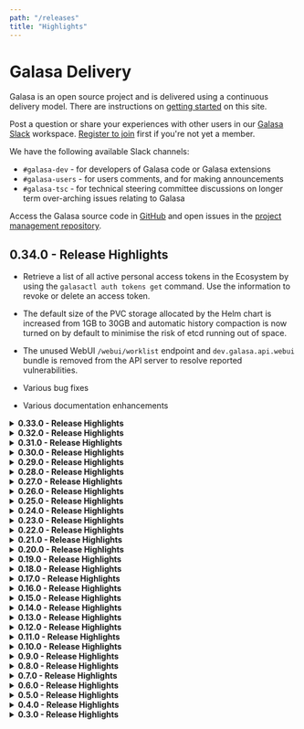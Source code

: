 ```yaml
---
path: "/releases"
title: "Highlights"
---
```


# Galasa Delivery

Galasa is an open source project and is delivered using a continuous delivery model. There are instructions on [getting started](https://galasa.dev/docs) on this site. 

Post a question or share your experiences with other users in our <a href="https://openmainframeproject.slack.com/archives/C05TCCQDE65" target="_blank"> Galasa Slack</a> workspace. <a href="https://openmainframeproject.slack.com/signup#/domain-signup" target="_blank"> Register to join</a> first if you're not yet a member.

We have the following available Slack channels:

- `#galasa-dev` - for developers of Galasa code or Galasa extensions 
- `#galasa-users` - for users comments, and for making announcements 
- `#galasa-tsc` - for technical steering committee discussions on longer term over-arching issues relating to Galasa 

Access the Galasa source code in [GitHub](https://github.com/galasa-dev) and open issues in the [project management repository](https://github.com/galasa-dev/projectmanagement).


## 0.34.0 - Release Highlights

- Retrieve a list of all active personal access tokens in the Ecosystem by using the `galasactl auth tokens get` command. Use the information to revoke or delete an access token.

- The default size of the PVC storage allocated by the Helm chart is increased from 1GB to 30GB and automatic history compaction is now turned on by default to minimise the risk of etcd running out of space.

- The unused WebUI `/webui/worklist` endpoint and `dev.galasa.api.webui` bundle is removed from the API server to resolve reported vulnerabilities.

- Various bug fixes

- Various documentation enhancements


<details>
<summary><b>0.33.0 - Release Highlights</b></summary>

- Authentication when interacting with an Ecosystem is now mandatory. You need to authenticate with an Ecosystem in order to use its API server or to use any galasactl commands that interact with an Ecosystem. 

- CouchDB is upgraded to version 3.3.3. If you upgrade your Ecosystem to Galasa version 0.33.0, CouchDB will be upgraded. Though we don't anticipate any problems with the Helm chart upgrading CouchDB in-situ, we recommend that you follow the usual safety practices of backing up your data prior to any upgrade. You can then apply the backup to the new CouchDB pod after it is created. CouchDB cannot be downgraded after upgrading.

- Maven and Gradle plugins now accept a personal access token when publishing a test catalog to the Ecosystem.

- Various bug fixes

- Various documentation enhancements, including property updates for the CICS TS and z/OS Managers, and information on updating credentials in an Ecosystem.
</details> 


<details>
<summary><b>0.32.0 - Release Highlights</b></summary>

- CLI updates: 

  • You can re-try running a test run which appears to be hanging or looping by using the `galasactl runs reset` command.

  • You can cancel a test that is hanging or looping by using the `galasactl runs cancel` command. Cancelling a test removes all entries in the DSS for that test run. All information that is stored in the RAS about the test is kept and is not removed when either the `runs reset` or `runs cancel` command is run.

  • You can run Gherkin tests locally on your machine by setting the `--gherkin` flag on the `galasactl runs submit local` command.  
  
- Updates to the Galasa authentication token and documentation updates around authentication, architecture, and logging into and out of a Galasa Ecosystem by using the `galasactl auth login` and `galasactl auth logout` commands.

- The Eclipse plug-in for Galasa is no longer supported. You can work with Galasa version 0.32.0 and later by using the Galasa command line interface (CLI).

- Various documentation enhancements.
</details> 



<details>
<summary><b>0.31.0 - Release Highlights</b></summary>

- CLI updates: 

  • You can explicitly specify the path to your local Maven repository folder when launching a test case by setting the `--localMaven` flag in the `galasactl runs local` command. This means that you can use a non-standard location for your local Maven repository if you want to, rather than having to use the default location of `{user.home}/.m2`.

  • You can create, update, apply, and delete one or more properties to an Ecosystem by specifying a checked-in resource file on the  `galasactl resources` command, making it easy to set Ecosystem configuration with a single command.
  

  • The `galasactl properties get` command supports extraction of properties resources in yaml format when the `–format yaml` flag is set on the command so you can later apply those properties with different values by using a checked-in resource file specified on the `galasactl resources` command.

  • The `galasactl namespaces get` command now returns results of available namespaces in raw format when the `–format raw` flag is set on the command. 

- When using the Galasa command line tool against a server, an error message is generated when the client and server versions are incompatible. 

- Various documentation enhancements

- A new blog post by Louisa Seers, encapsulating her experiences during her first six months as Chair of the Galasa Technical Steering Committee (TSC) and the Galasa journey to adoption by the Open Mainframe Project (OMP), is now available on the <a href="https://openmainframeproject.org/blog/galasa-my-first-6-months/" target="_blank"> Open Mainframe Project</a> website.
</details>  



<details>
<summary><b>0.30.0 - Release Highlights</b></summary>

- You can now read, update, and delete CPS properties by using the CLI, removing the need to directly access the etcd server or use the REST service. The `galasactl properties set` command makes it easy to set parameters and credentials in the Ecosystem for tests to read and use at runtime. Use the `galasactl properties get` command to read CPS properties and the `galasactl properties delete` to remove CPS properties from a namespace in the Ecosystem.
- The following REST API endpoints will be deprecated in the next release (0.31.0) as these are replaced by new endpoints delivered in this release:<br><br>
        /cps/namespace/{namespace}/property/{property}<br>
        /cps/namespace/{namespace}/prefix/{prefix}/suffix/{suffix}<br>
        /cps/namespace/{namespace}<br>
        /cps/namespace<br>
- The `--requestor` parameter is removed from the `galasactl runs submit local` and `galasactl runs submit` commands. The `--requestor` parameter is always set to the current user id, removing the ability to artifically set who is running the test. 
- Various documentation updates and enhancements.
</details>  

<details>
<summary><b>0.29.0 - Release Highlights</b></summary>

- Upgrade of 'bouncy castle' crypto libraries to remove a security vulnerability.
</details>  

<details>
<summary><b>0.28.0 - Release Highlights</b></summary>

- Updates to the `runs get` command, including the ability to filter test run results on a specified time period, and to display the returned results in a detailed or raw format
- Ability to download test run artifacts using the `runs download` command
- Ability to debug a test locally using the `runs submit local` command
- Various documentation updates and enhancements
</details>  

<details>
<summary><b>0.27.0 - Release Highlights</b></summary>

- REST API enhancements:<br><br>
       * allow queries of test run details using the run name<br><br>
       * documentation added to the https://rest.galasa.dev/ website<br><br>

- Command-line tool `galasactl` now supports:<br><br>
       * the `GALASA_HOME` environment variable, which you can set to avoid using the `{HOME}/.galasa` folder <br><br>
       * querying of test run status using the run name <br><br>
       * the `--development` flag for `galasactl project create` and `galasactl local init` to enable generated code to use pre-released code versions of Galasa libraries, in addition to the ones published on Maven central <br><br>
       * automated tests run on every build <br>
</details>       

<details>
<summary><b>0.26.0 - Release Highlights</b></summary>

-  Initialise your development environment by using the  galasactl local init command
-  Launch a test within a local JVM by using the galasactl runs submit local command
-  Create an example project by using the galasactl project create command, which now supports --maven and --gradle flags to control which build system the caller wants to use.
-  3270 images are generated in the RAS results store (experimental code for this release)
-  SnakeYAML is upgraded to v1.33. This is a Java library for parsing yaml files.
-  Documentation updates on using the CLI to:
      -	initialise your local environment
      - create a project
      - run a test locally
-	 Various doc updates and enhancements to existing content
</details>


<details>
<summary><b>0.25.0 - Release Highlights</b></summary>


-	Colour support for 3270 application streams. Tests can now validate that an application is using the correct colours and highlighting for specified field(s) and screen position.
-	Various defect fixes, including fixing broken LTS connections in Java 11, updates to 3270 modifiable fields, and updates to the REST API.
-	VTP Manager enhancements, including additional logging for problem diagnosis and increased keyboard wait times to minimise the risk of keyboard locking.
-	New features have been added to the command-line tool: <br><br>
        * A `--log <filename>` option has been added to direct log information to a file.<br>
        * The `--log -` option directs log information to the console.<br>
        * Omitting the `--log` option suppresses the log information.<br>
        * Every error is numbered. For example: `GAL1028E: Failed to unmarshal test catalog from REST reply for property 'xxx'`<br>
        * Errors appear on stderr and in the log (if logging is turned on)<br>
        * Syntax documentation is fully generated and linked to from the <a href="https://github.com/galasa-dev/cli" target="_blank"> README</a>  in the cli repository.<br>
        *	galasactl is now supported on MaxOSX on arm64 architecture machines.<br>
-	Artifact Manager is updated to remove the need to create a second resources folder. 
-	Upgrades have been made to some dependencies.
</details>


<details>
<summary><b>0.24.0 - Release Highlights</b></summary>


- The minimum Java release now required for Galasa is version 11, rather than version 8. You will need to install a Java version 11 JDK or later to run Galasa tests. _Note:_ We do not currently support Java 17 or later. 
- Various enhancements to the DB2 Manager.
- Various defect fixes. 
- Various documentation fixes and enhancements. 
</details>

<details>
<summary><b>0.23.0 - Release Highlights</b></summary>

- New Helm charts are available for deploying a basic Galasa Ecosystem into a Kubernetes Namespace. Documentation can be found in the <a href="https://github.com/galasa-dev/helm/tree/released" target="_blank"> helm repository</a> in GitHub.
</details>

<details>
<summary><b>0.22.0 - Release Highlights</b></summary>

- The z/OS 3270 Manager now supports 3 new methods ```setCursorPosition(row,col)```, ```retrieveText(row,col,length)```, and ```retrieveTextAtCursor(length)```.
- The z/OS Batch Manager has a new method ```waitForJob(Second)```.
- The z/OS File Manager now supports two new methods ```getMemberName()``` and ```clone(IZosVSAMDataset model)```.
</details>

<details>
<summary><b>0.21.0 - Release Highlights</b></summary>

- An initial basic version of the DB2 Manager is now available.  This Manager is not yet ready for Production use and will be documented soon. 
- An initial basic version of the Cloud Manager is now available. This Manager is not yet ready for Production use and will be documented soon.
- Various build dependencies have been upgraded to remove publish security vulnerabilities.
- All Galasa bundles are now upgraded to version 0.21.0 to remove historical security vulnerabilities.
- A minor defect in the 3270 Manager is fixed. This Manager now supports ```DONT TIMING_MARK```. 
- A minor defect in the CICS TS Manager is fixed, resolving the issue of terminals not starting properly.
- The usage of Random is now replaced with SecureRandom.
- Various documentation enhancements. 
</details>

<details>
<summary><b>0.20.0 - Release Highlights</b></summary>

- The Galasa VTP Manager is now in Release. You can create an automated integration test in Galasa and use the VTP Manager to transparently record the interactions between the test and your CICS programs. The recorded file can be played back by using IBM Z VTP.
- Installing the Galasa Ecosystem by using the Kubernetes Operator is updated.
- Use the ```galasactl runs``` command to select tests based on the _@Tags_ annotation by using the ```--tag``` option.
- Galasa Docker images are moving from DockerHub to _icr.io_. Images in DockerHub (release 0.19.0 and before) will be deleted when 0.21.0 is released.
- The Core Manager now provides a _@ResourceString_ annotation and _IResourceString_  interface to generate random locked strings. Further details will be available on the website once the Manager documentation is refreshed.
- Various bug fixes and enhancements.
- Various documentation updates, including z/OS Program Manager documentation.
</details>

<details>
<summary><b>0.19.0 - Release Highlights</b></summary>

- The Galasa MQ Manager is now in Alpha, providing the ability to connect a test to an existing IBM MQ queue manager, and enabling one or more messages to be written to and read from existing queues.
- Various bug fixes and enhancements.
- Various documentation updates, including MQ Manager documentation.
</details>

<details>
<summary><b>0.18.0 - Release Highlights</b></summary>

- Various bug fixes
</details>

<details>
<summary><b>0.17.0 - Release Highlights</b></summary>

-	The z/OS File Manager contains a breaking change in this release. The ```void store(String content)``` and ```String retrieve(String content)``` methods in ```IZosUNIXFile``` have been replaced with ```void storeText(String content)```, ```void storeBinary(byte[] content)```, ```String retrieveAsText()``` and ```byte[] retrieveAsBinary()``` methods. This means that binary data is transferred as ```byte[]``` rather than ```String``` and now matches ```IZosDataset``` and ```IZosVSAMDataset```. If you are using the store() or retrieve() methods, you should change these to 
```storeText()``` and ```retrieveAsText()``` methods respectively.
-	The Galasa CLI is available for submitting and monitoring Galasa test runs.
- You can reset and delete automation runs in the Eclipse _Galasa Runs_ view.
-	You can search stored artifacts through the eclipse editor.
-	Various bug fixes and enhancements.
-	Documentation updates – Galasa CLI documentation and Galasa Hub page. 
-	Various documentation enhancements.
</details>


<details>
<summary><b>0.16.0 - Release Highlights</b></summary>

- The 3270 Manager now supports different screen sizes and can respond to query partition with colour and highlight. It also supports `bind_image` and `sysreq renegotiation`. 
- A range of Managers now have IVT tests associated with them. The IVTs help with testing the Managers themselves and also provide examples of how the Managers can be used.   
- Selenium Manager has been updated to squash some null pointer exception causing bugs. 
- Galasa tests can now be built with either Maven or Gradle. A set of Gradle example tests for SimBank is available. 
- Various bug fixes.
- Documentation - updates to installing the Galasa plug-in, running the SimBank tests and viewing the test results.
</details>

<details>
<summary><b>0.15.0 - Release Highlights</b></summary>

- Galasa now runs in any Java release from version 8 onwards.
- The Galasa Eclipse plug-in now supports all levels of Eclipse from Photon onwards. 
- Docker and Kubernetes provisioning implementations are available for the Selenium Manager. Additionally, a Selenium Grid can be used from Galasa. Local drivers are used in the same way as previous releases (with edited CPS configurations). 
- The *Find* dialog box is now available in the **Run Log** view of the Eclipse Editor.
- The ```IManager.youAreRequired()``` method signature has a new field. If you have a Custom Manager, you must recompile your Manager with this modification for it to run in release 0.15.0.
- The ```AbstractManager.addDependentManager()``` method signature has a new field. If you have a Custom Manager, you must recompile your Manager with this modification for it to run in release 0.15.0.
- The Core Manager is always loaded for every test run.
- The Docker Manager now supports exposed ports.
- Increased test coverage delivered via IVTs and Integration testing
- Basic Java and Windows Managers have been added. These Managers will initially be used internally for testing Galasa itself. 
- Various bug fixes
- Our internal Galasa build has moved to Gradle. No user impact is expected, but if you do find any problems whilst you’re using Galasa, you can raise an issue in the project management repository or post a question in our Galasa Slack workspace.
- The Maven Bundle Plugin that is used in the Galasa builds is now set to version ```5.1.1``` for Java compatibility.
- The GPG key to sign Maven artifacts is set to  ```5AB3E02B```
- Galasa is available for distribution as a zip file, which contains the Eclipse plugin, and necessary Maven artifacts and Docker images for local running. This allows customers who do not have access to Maven Central, Eclipse Marketplace or Docker Hub from their company network to use Galasa.
- Documentation updates - Installing the Galasa Ecosystem on Kubernetes documentation plus various documentation enhancements.
</details>

<details>
<summary><b>0.14.0 - Release Highlights</b></summary>

- <a href="https://github.com/galasa-dev/managers/tree/main/galasa-managers-parent/galasa-managers-zos-parent/dev.galasa.zosconsole.oeconsol.manager" target="_blank"> z/OS Console oeconsol Manager</a> is now in Alpha, providing an implementation of the z/OS Console by using the z/OS UNIX oeconsol command. 
- Enhanced Docker functionality, including volumes and custom start up configurations
- CPS restore from file functionality. Use the ```--restorecps``` command-line parameter when initialising the framework to trigger the restore CPS functionality.  Specify the file to restore from by using ```-f``` or ```--file```  in the KVP format  ```(<property>=<value>)```, with one new property per line.
- ```@ContinueOnTestFailure``` annotation. Use the annotation in the test class or switch the same functionality on globally by using the CPS property ```framework.continue.on.test.failure=true```.
- Documentation enhancements, including updates on Managers and writing test cases
</details>

<details>
<summary><b>0.13.0 - Release Highlights</b></summary>

- CEDA Manager is now in Alpha, providing CEDA 3270 interaction
- CEMT Manager is now in Alpha, providing CEMT 3270 interaction 
- Changes to the following CPS properties for z/OS MF:
```
zosmf.server.SERVERID.image=IMAGEID
zosmf.server.SERVERID.https=true
zosmf.server.SERVERID.port=443
zosmf.server.SERVERID.request.retry=3
zosmf.server.SERVERID.credentials=ZOS
zosmf.sysplex.PLEXID.default.servers=SERVERID,SERVERID
zosmf.image.IMAGEID.servers=SERVERID,SERVERID
```
If you have zOS/MF servers on each z/OS image, the following properties are the minimum that are required:
```
zos.image.MV2D.ipv4.hostname=winmvs2d.hursley.ibm.com
zosmf.server.port=9999
```
These settings assume a zOS/MF server on MV2D and the port overridden from `443` to `9999` for all zOS/MF servers. 
- Various bug fixes
- Documentation enhancements, including updates to About and Ecosystem documentation
</details>

<details>
<summary><b>0.12.0 - Release Highlights</b></summary>

- z/OS Manager support for RSE - provides tests and Managers with access to RSE functions, and implementations of z/OS Batch and File Manager by using the RSE API.
- CPS Backup feature - enables CPS properties to be output to a plain-text file. Use ```--backupcps``` as a command-line option when running the *galasa-boot* jar alongside the file option ```-f``` or ```--file``` to specify an output file for the properties.
- Various bug fixes
- Updated documentation for RSA, Linux and Open Stack Managers
</details>

<details>
<summary><b>0.11.0 - Release Highlights</b></summary>

- Galasa Kubernetes operator is now in Alpha. The Kubernetes operator creates and maintains Galasa ecosystems by using Kubernetes, enabling Galasa tests to run in an automated environment or pipeline. See the [ReadMe](https://github.com/galasa-dev/galasa-kubernetes-operator) for more information.  
- z/OS 3270 improvements and fixes, including support for NEGTSECURE ports and for z/VM (TN3270)
- Various bug fixes
- Documentation updates - Galasa Ecosystem - overview, architecture and Docker operator installation guide, documentation improvements
</details>

<details>
<summary><b>0.10.0 - Release Highlights</b></summary>

- z/OS Program Manager is now in Alpha
- Docker Operator is now in Alpha. The Docker Operator creates Galasa ecosystems in Docker, enabling Galasa tests to run in an automated environment or pipeline. See the [ReadMe](https://github.com/galasa-dev/galasa-docker-operator) for more information.  
- Various bug fixes
- Documentation updates - upgrading and z/OS Program Manager
</details>

<details>
<summary><b>0.9.0 - Release Highlights</b></summary>

- CECI Manager is now in Release
- HTTP Client Manager is now in Release
- Updates to the Visual Studio Code Galasa extension, including full support for local runs - search for _Galasa_ in the extensions marketplace and check the ReadMe for prerequisites (essentially, Java 8 JDK, and _only_ Java 8 JDK, plus a version of Maven that supports Java 8)
- Documentation updates - z/OS 3270 Manager and IP Network Manager
- Landing page improvements
</details>

<details>
<summary><b>0.8.0 - Release Highlights</b></summary>

- NEW Improvements in Artifact Manager make streaming text content a single-step process
- NEW alpha version of a Visual Studio Code Galasa extension - search for _Galasa_ in the extensions marketplace and check the ReadMe for prerequisites (essentially, Java 8 JDK, and _only_ Java 8 JDK, plus a version of Maven that supports Java 8)
- 3270 Manager bug fixes and updates
- Message lines in the run log are now shorter
- Documentation updates - HTTP Client Manager and the z/OS family of Managers
</details>

<details>
<summary><b>0.7.0 - Release Highlights</b></summary>

- NEW TSO Command SSH Manager (alpha) - securely issue TSO commands
- NEW UNIX Command SSH Manager (alpha) - securely issue UNIX commands
- CECI manager is now in Beta
- JMeter manager is now in Beta
- CICS CECI manager is now in Beta
- Plus other enhancements and bug fixes
  </details>

<details>
<summary><b>0.6.0 - Release Highlights</b></summary>
<b>Release date - 2020-04-01</b>

- <b>Selenium Manager (alpha)</b> - enabling a test to run Selenium WebDrivers in order to drive Web Browsers during the test.
- <b>JMeter Manager (alpha)</b> - enabling a JMeter session to run inside a Docker Container.
- <b>Documentation update</b> - how to start writing your own independent Galasa tests.
  </details>

<details>
<summary><b>0.5.0 - Release Highlights</b></summary>
<b>Release date - 2020-03-09</b>

- <b>z/OS Batch Manager (beta)</b> - enabling tests and Managers to submit, monitor and retrieve z/OS batch jobs.
- <b>CICS CECI Manager (alpha)</b> - providing CECI 3270 interaction - initially supporting containers and link programs.
- <b>Ecosystem Manager (alpha)</b> - enabling deployment of an entire Galasa Ecosystem to Kubernetes to enable integration testing against Galasa.
- <b>Docker Manager (release) </b> - enabling containers to run on infrastructure Docker engines - either for testing directly or for assisting the testing process.
- <b>Documentation update</b> - how to start writing your own Simbank tests.
- <b>Documentation update</b> - new SimBank z/OS Batch Manager tutorial available.
  </details>

<details>
<summary><b>0.4.0 - Release Highlights</b></summary>
<b>Release date - 2020-02-12</b>

- <b>Docker Manager (beta)</b> - enabling the provisioning of Docker Containers for tests to use.
- <b>Kubernetes Manager (alpha)</b> - enabling the provisioning of Kubernetes Namespaces.
- <b> Galasa Ecosystem Manager (alpha)</b> - enabling the provisioning of the entire Galasa Ecosystem in Kubernetes so you can run an integration devops pipeline.
- <b> Elastic Logger Manager (alpha)</b> - enabling test results to be exported to Elastic Search.
- <b> Shared Environment (alpha) - enabling Managers to create a testing environment for multiple tests to use.
- <b>Documentation update</b> - Manager reference pages are available.
  </details>

<details>
<summary><b>0.3.0 - Release Highlights</b></summary>
<b>Release date - 2019-12-04</b>

- <b>Launch of website</b> - providing alpha documentation and installing guide.
- <b>Galasa:Simbank</b> - implementing a sample banking application against which you can configure and run a set of provided tests.
- <b>z/OS Manager (beta)</b> - providing tests and Managers with configuration information about z/OS images and Sysplexes.
  </details>
